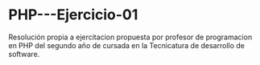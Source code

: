 # PHP---Ejercicio-01
Resolución propia a ejercitacion propuesta por profesor de programacion en PHP del segundo año de cursada en la Tecnicatura de desarrollo de software.

